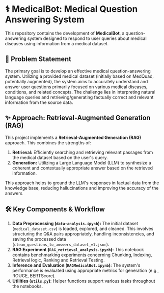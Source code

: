 # ⚕️ MedicalBot: Medical Question Answering System

This repository contains the development of **MedicalBot**, a question-answering system designed to respond to user queries about medical diseases using information from a medical dataset.

## 🎯 Problem Statement

The primary goal is to develop an effective medical question-answering system. Utilizing a provided medical dataset (initially based on MedQuad, potentially augmented), the system aims to accurately understand and answer user questions primarily focused on various medical diseases, conditions, and related concepts. The challenge lies in interpreting natural language queries and retrieving/generating factually correct and relevant information from the source data.

## ✨ Approach: Retrieval-Augmented Generation (RAG)

This project implements a **Retrieval-Augmented Generation (RAG)** approach. This combines the strengths of:

1.  **Retrieval:** Efficiently searching and retrieving relevant passages from the medical dataset based on the user's query.
2.  **Generation:** Utilizing a Large Language Model (LLM) to synthesize a coherent and contextually appropriate answer based on the retrieved information.

This approach helps to ground the LLM's responses in factual data from the knowledge base, reducing hallucinations and improving the accuracy of the answers.

## 🛠️ Key Components & Workflow

1.  **Data Preprocessing (`data-analysis.ipynb`):** The initial dataset (`medical_dataset.csv`) is loaded, explored, and cleaned. This involves structuring the Q&A pairs appropriately, handling inconsistencies, and saving the processed data (`clean_questions_to_answers_dataset_v1.json`).
2.  **RAG Experiment (`RAG_retrieval_analysis.ipynb`):** This notebook contains benchmarking experiments concerning Chunking, Indexing, Retrieval logic, Ranking and Retrieval Testing.
3.  **Inference and Evaluation (`RAGMedicalBot.ipynb`):** The system's performance is evaluated using appropriate metrics for generation (e.g., ROUGE, BERTScore).
4.  **Utilities (`utils.py`):** Helper functions support various tasks throughout the notebooks.


